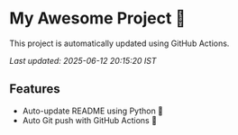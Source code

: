 # My Awesome Project 🚀

This project is automatically updated using GitHub Actions.

_Last updated: 2025-06-12 20:15:20 IST_

## Features
- Auto-update README using Python 🐍
- Auto Git push with GitHub Actions 🤖
